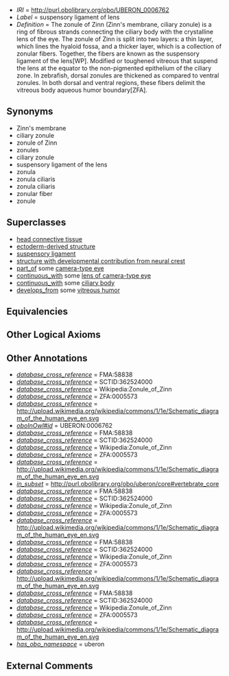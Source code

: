  * *IRI* = http://purl.obolibrary.org/obo/UBERON_0006762
 * *Label* = suspensory ligament of lens
 * *Definition* = The zonule of Zinn (Zinn's membrane, ciliary zonule) is a ring of fibrous strands connecting the ciliary body with the crystalline lens of the eye. The zonule of Zinn is split into two layers: a thin layer, which lines the hyaloid fossa, and a thicker layer, which is a collection of zonular fibers. Together, the fibers are known as the suspensory ligament of the lens[WP]. Modified or toughened vitreous that suspend the lens at the equator to the non-pigmented epithelium of the ciliary zone. In zebrafish, dorsal zonules are thickened as compared to ventral zonules. In both dorsal and ventral regions, these fibers delimit the vitreous body aqueous humor boundary[ZFA].

## Synonyms

 * Zinn's membrane
 * ciliary zonule
 * zonule of Zinn
 * zonules
 * ciliary zonule
 * suspensory ligament of the lens
 * zonula
 * zonula ciliaris
 * zonula ciliaris
 * zonular fiber
 * zonule

## Superclasses

 * [head connective tissue](../../UBERON/66/UBERON_0003566.md)
 * [ectoderm-derived structure](../../UBERON/21/UBERON_0004121.md)
 * [suspensory ligament](../../UBERON/41/UBERON_0008841.md)
 * [structure with developmental contribution from neural crest](../../UBERON/14/UBERON_0010314.md)
 * [part_of](../../BFO/50/BFO_0000050.md) some [camera-type eye](../../UBERON/19/UBERON_0000019.md)
 * [continuous_with](../../FMA/72/FMA_85972.md) some [lens of camera-type eye](../../UBERON/65/UBERON_0000965.md)
 * [continuous_with](../../FMA/72/FMA_85972.md) some [ciliary body](../../UBERON/75/UBERON_0001775.md)
 * [develops_from](../../RO/02/RO_0002202.md) some [vitreous humor](../../UBERON/97/UBERON_0001797.md)

## Equivalencies


## Other Logical Axioms


## Other Annotations

 * *[database_cross_reference](../../ef/oboInOwl#hasDbXref.md)* = FMA:58838
 * *[database_cross_reference](../../ef/oboInOwl#hasDbXref.md)* = SCTID:362524000
 * *[database_cross_reference](../../ef/oboInOwl#hasDbXref.md)* = Wikipedia:Zonule_of_Zinn
 * *[database_cross_reference](../../ef/oboInOwl#hasDbXref.md)* = ZFA:0005573
 * *[database_cross_reference](../../ef/oboInOwl#hasDbXref.md)* = http://upload.wikimedia.org/wikipedia/commons/1/1e/Schematic_diagram_of_the_human_eye_en.svg
 * *[oboInOwl#id](../../id/oboInOwl#id.md)* = UBERON:0006762
 * *[database_cross_reference](../../ef/oboInOwl#hasDbXref.md)* = FMA:58838
 * *[database_cross_reference](../../ef/oboInOwl#hasDbXref.md)* = SCTID:362524000
 * *[database_cross_reference](../../ef/oboInOwl#hasDbXref.md)* = Wikipedia:Zonule_of_Zinn
 * *[database_cross_reference](../../ef/oboInOwl#hasDbXref.md)* = ZFA:0005573
 * *[database_cross_reference](../../ef/oboInOwl#hasDbXref.md)* = http://upload.wikimedia.org/wikipedia/commons/1/1e/Schematic_diagram_of_the_human_eye_en.svg
 * *[in_subset](../../et/oboInOwl#inSubset.md)* = http://purl.obolibrary.org/obo/uberon/core#vertebrate_core
 * *[database_cross_reference](../../ef/oboInOwl#hasDbXref.md)* = FMA:58838
 * *[database_cross_reference](../../ef/oboInOwl#hasDbXref.md)* = SCTID:362524000
 * *[database_cross_reference](../../ef/oboInOwl#hasDbXref.md)* = Wikipedia:Zonule_of_Zinn
 * *[database_cross_reference](../../ef/oboInOwl#hasDbXref.md)* = ZFA:0005573
 * *[database_cross_reference](../../ef/oboInOwl#hasDbXref.md)* = http://upload.wikimedia.org/wikipedia/commons/1/1e/Schematic_diagram_of_the_human_eye_en.svg
 * *[database_cross_reference](../../ef/oboInOwl#hasDbXref.md)* = FMA:58838
 * *[database_cross_reference](../../ef/oboInOwl#hasDbXref.md)* = SCTID:362524000
 * *[database_cross_reference](../../ef/oboInOwl#hasDbXref.md)* = Wikipedia:Zonule_of_Zinn
 * *[database_cross_reference](../../ef/oboInOwl#hasDbXref.md)* = ZFA:0005573
 * *[database_cross_reference](../../ef/oboInOwl#hasDbXref.md)* = http://upload.wikimedia.org/wikipedia/commons/1/1e/Schematic_diagram_of_the_human_eye_en.svg
 * *[database_cross_reference](../../ef/oboInOwl#hasDbXref.md)* = FMA:58838
 * *[database_cross_reference](../../ef/oboInOwl#hasDbXref.md)* = SCTID:362524000
 * *[database_cross_reference](../../ef/oboInOwl#hasDbXref.md)* = Wikipedia:Zonule_of_Zinn
 * *[database_cross_reference](../../ef/oboInOwl#hasDbXref.md)* = ZFA:0005573
 * *[database_cross_reference](../../ef/oboInOwl#hasDbXref.md)* = http://upload.wikimedia.org/wikipedia/commons/1/1e/Schematic_diagram_of_the_human_eye_en.svg
 * *[has_obo_namespace](../../ce/oboInOwl#hasOBONamespace.md)* = uberon

## External Comments

